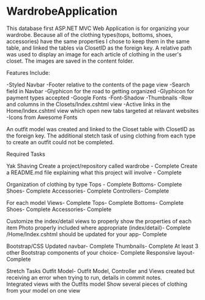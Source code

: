 # WardrobeApplication

This database first ASP.NET MVC Web Application is for organizing your wardrobe.  Because all of the clothing types(tops, bottoms,
shoes, accessories) have the same properties I chose to keep them in the same table, and linked the tables via ClosetID as the 
foreign key.  A relative path was used to display an image for each article of clothing in the user's closet.  The images are saved
in the content folder.  

Features Include:

-Styled Navbar
-Footer relative to the contents of the page view
-Search field in Navbar
-Glyphicon for the road to getting organized
-Glyphicon for payment types accepted
-Google Fonts 
-Font-Shadow 
-Thumbnails
-Row and columns in the Closets/Index.cshtml view
-Active links in the Home/Index.cshtml view which open new tabs targeted at relavant websites
-Icons from Awesome Fonts

An outfit model was created and linked to the Closet table with ClosetID as the foreign key.  The additional stetch task of using
clothing from each type to create an outfit could not be completed.  

Required Tasks

 Yak Shaving
 Create a project/repository called wardrobe - Complete
 Create a README.md file explaining what this project will involve - Complete
 
 Organization of clothing by type
 Tops - Complete
 Bottoms- Complete
 Shoes- Complete
 Accessories- Complete
 Controllers- Complete
 
 For each model
 Views- Complete
 Tops- Complete
 Bottoms- Complete
 Shoes- Complete
 Accessories- Complete
 
 Customize the index/detail views to properly show the properties of each item
 Photo properly included where appropriate (index/detail)- Complete
 /Home/Index.cshtml should be updated for your app- Complete
 
 Bootstrap/CSS
 Updated navbar- Complete
 Thumbnails- Complete
 At least 3 other Bootstrap components of your choice- Complete
 Responsive layout- Complete
 
Stretch Tasks
Outfit Model- Outfit Model, Controller and Views created but receiving an error when trying to run, details in commit notes.  
 Integrated views with the Outfits model
 Show several pieces of clothing from your model on one view
